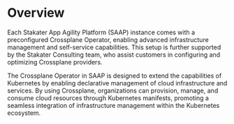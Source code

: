 # Overview

Each Stakater App Agility Platform (SAAP) instance comes with a preconfigured Crossplane Operator, enabling advanced infrastructure management and self-service capabilities. This setup is further supported by the Stakater Consulting team, who assist customers in configuring and optimizing Crossplane providers.

The Crossplane Operator in SAAP is designed to extend the capabilities of Kubernetes by enabling declarative management of cloud infrastructure and services. By using Crossplane, organizations can provision, manage, and consume cloud resources through Kubernetes manifests, promoting a seamless integration of infrastructure management within the Kubernetes ecosystem.
